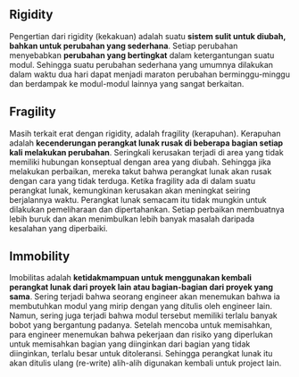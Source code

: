 ## Rigidity 
Pengertian dari rigidity (kekakuan) adalah suatu **sistem sulit untuk diubah, bahkan untuk perubahan yang sederhana**. Setiap perubahan menyebabkan **perubahan yang bertingkat** dalam ketergantungan suatu modul. Sehingga suatu perubahan sederhana yang umumnya dilakukan dalam waktu dua hari dapat menjadi maraton perubahan berminggu-minggu dan berdampak ke modul-modul lainnya yang sangat berkaitan.

## Fragility 
Masih terkait erat dengan rigidity, adalah fragility (kerapuhan). Kerapuhan adalah **kecenderungan perangkat lunak rusak di beberapa bagian setiap kali melakukan perubahan**. Seringkali kerusakan terjadi di area yang tidak memiliki hubungan konseptual dengan area yang diubah. Sehingga jika melakukan perbaikan, mereka takut bahwa perangkat lunak akan rusak dengan cara yang tidak terduga. Ketika fragility ada di dalam suatu perangkat lunak, kemungkinan kerusakan akan meningkat seiring berjalannya waktu. Perangkat lunak semacam itu tidak mungkin untuk dilakukan pemeliharaan dan dipertahankan. Setiap perbaikan membuatnya lebih buruk dan akan menimbulkan lebih banyak masalah daripada kesalahan yang diperbaiki.

## Immobility 
Imobilitas adalah **ketidakmampuan untuk menggunakan kembali perangkat lunak dari proyek lain atau bagian-bagian dari proyek yang sama**. Sering terjadi bahwa seorang engineer akan menemukan bahwa ia membutuhkan modul yang mirip dengan yang ditulis oleh engineer lain. Namun, sering juga terjadi bahwa modul tersebut memiliki terlalu banyak bobot yang bergantung padanya. Setelah mencoba untuk memisahkan, para engineer menemukan bahwa pekerjaan dan risiko yang diperlukan untuk memisahkan bagian yang diinginkan dari bagian yang tidak diinginkan, terlalu besar untuk ditoleransi. Sehingga perangkat lunak itu akan ditulis ulang (re-write) alih-alih digunakan kembali untuk project lain.
